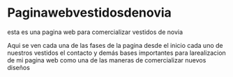 # Paginawebvestidosdenovia
esta es una pagina web para comercializar vestidos de novia

Aqui se ven cada una de las fases de la pagina desde el inicio cada uno de nuestros vestidos el contacto 
y demás bases importantes para larealizacion de mi pagina web como una de las maneras de comercializar 
nuevos diseños
